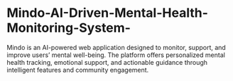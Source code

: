 # Mindo-AI-Driven-Mental-Health-Monitoring-System-
Mindo is an AI-powered web application designed to monitor, support, and improve users’ mental well-being. The platform offers personalized mental health tracking, emotional support, and actionable guidance through intelligent features and community engagement.
